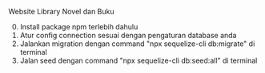 Website Library Novel dan Buku

0. Install package npm terlebih dahulu
1. Atur config connection sesuai dengan pengaturan database anda
2. Jalankan migration dengan command  "npx sequelize-cli db:migrate" di terminal
3. Jalan seed dengan command "npx sequelize-cli db:seed:all" di terminal
